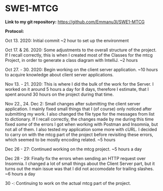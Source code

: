 # SWE1-MTCG
**Link to my git repository:**
https://github.com/Emmanu3l/SWE1-MTCG

**Protocol:**

Oct 13. 2020:
Initial commit
~2 hour to set up the environment

Oct 17. & 26. 2020:
Some adjustments to the overall structure of the project.
If I recall correctly, this is when I created most of the Classes for the mtcg Project,
in order to generate a class diagram with IntelliJ.
~2 hours

Oct 27. - 30. 2020:
Begin working on the client server application.
~10 hours to acquire knowledge about client server applications.

Nov 13. - 21. 2020:
This is where I did the bulk of the work for the Server.
I worked on it around 5 hours a day for 8 days, therefore I estimate,
that I spent around 30 hours on the project during that time.

Nov 22., 24. Dec 2:
Small changes after submitting the client server application.
I mainly fixed small things that I (of course) only noticed after submitting my work.
I also changed the file type for the messages from list to dictionary.
If I recall correctly, the changes made by me during this time fixed *some*
of the errors I got when working with Postman and Insomnia, but not all of them.
I also tested my application some more with cURL.
I decided to carry on with the mtcg part of the project before revisiting these errors,
which seemed to be mostly encoding related.
~5 hours

Dec 26 - 27:
Continued working on the mtcg project.
~5 hours a day

Dec 28 - 29:
Finally fix the errors when sending an HTTP request over Insomnia.
I changed a lot of small things about the Client Server part, but it turns out the main
issue was that I did not accomodate for trailing slashes.
~6 hours a day

30 -:
Continuing to work on the actual mtcg part of the project.